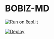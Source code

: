 

# BOBIZ-MD

[![Run on Repl.it](https://repl.it/badge/github/quiec/whatsasena)](https://replit.com/@bobizbotmd/BOBIZ-MD?v=1)

[![Deploy](https://www.herokucdn.com/deploy/button.svg)](https://heroku.com/deploy?template=https://github.com/bobizbotmd/BOBIZ-MD)
